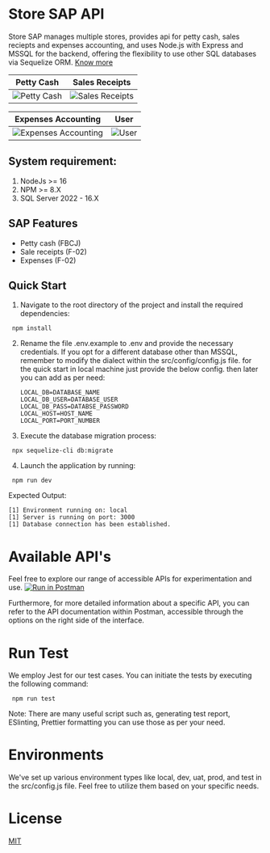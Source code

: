 # Store SAP API
Store SAP manages multiple stores, provides api for petty cash, sales reciepts and expenses accounting,
and uses Node.js with Express and MSSQL for the backend, offering the flexibility
to use other SQL databases via Sequelize ORM. [Know more](https://docs.google.com/document/d/1ULlRpf-jDfHKAeWKCAUe1FJY_7_CHd-mLi5Ct5wLt1o)

 Petty Cash | Sales Receipts |
|---------|---------|
| ![Petty Cash](https://dev-assets.codewalnut.com/sap-store/petty-cash.png) | ![Sales Receipts](https://dev-assets.codewalnut.com/sap-store/sales.png) |

| Expenses Accounting | User |
|---------|---------|
| ![Expenses Accounting](https://dev-assets.codewalnut.com/sap-store/expenses.png) | ![User](https://dev-assets.codewalnut.com/sap-store/user.png) |

## System requirement:
1. NodeJs >= 16
2. NPM >= 8.X
3. SQL Server 2022 - 16.X

## SAP Features

- Petty cash (FBCJ)
- Sale receipts (F-02)
- Expenses (F-02)

## Quick Start

1. Navigate to the root directory of the project and install the required dependencies:

```console
 npm install
```

2. Rename the file .env.example to .env and provide the necessary credentials.
   If you opt for a different database other than MSSQL, remember to modify the
   dialect within the src/config/config.js file.
   for the quick start in local machine just provide the below config. then later you can add as per need:
   ```console
   LOCAL_DB=DATABASE_NAME
   LOCAL_DB_USER=DATABASE_USER
   LOCAL_DB_PASS=DATABSE_PASSWORD
   LOCAL_HOST=HOST_NAME
   LOCAL_PORT=PORT_NUMBER
   ```

3. Execute the database migration process:

```console
 npx sequelize-cli db:migrate
```

4. Launch the application by running:

```console
 npm run dev
```

Expected Output:

```console
[1] Environment running on: local
[1] Server is running on port: 3000
[1] Database connection has been established.
```
# Available API's
Feel free to explore our range of accessible APIs for experimentation and use.
[![Run in Postman](https://run.pstmn.io/button.svg)](https://app.getpostman.com/run-collection/23806839-9a57aa45-b4ba-467c-9c65-524d8d950c71?action=collection%2Ffork&source=rip_markdown&collection-url=entityId%3D23806839-9a57aa45-b4ba-467c-9c65-524d8d950c71%26entityType%3Dcollection%26workspaceId%3Da68c1bb8-614b-4703-b8f8-c3ff51919c10)

Furthermore, for more detailed information about a specific API, you can refer to the API documentation within Postman, accessible through the options on the right side of the interface.

# Run Test

We employ Jest for our test cases. You can initiate the tests by executing the following command:

```console
 npm run test
```

Note: There are many useful script such as, generating test report, ESlinting, Prettier formatting
you can use those as per your need.

# Environments

We've set up various environment types like local, dev, uat, prod, and test
in the src/config.js file. Feel free to utilize them based on your specific needs.

# License

  [MIT](LICENSE)
